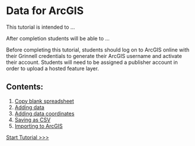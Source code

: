 # Data for ArcGIS

This tutorial is intended to ...

After completion students will be able to ...

Before completing this tutorial, students should log on to ArcGIS online with their Grinnell credentials to generate their ArcGIS username and activate their account. Students will need to be assigned a publisher account in order to upload a hosted feature layer.

## Contents:
1. [Copy blank spreadsheet](Contents/01-spreadsheet.md)
2. [Adding data](Contents/02-add-data.md)
3. [Adding data coordinates](Contents/03-add-coordinates.md)
4. [Saving as CSV](Contents/04-make-csv.md)
5. [Importing to ArcGIS](Contents/05-import-data.md)

[Start Tutorial >>>](Contents/01-spreadsheed.md)
